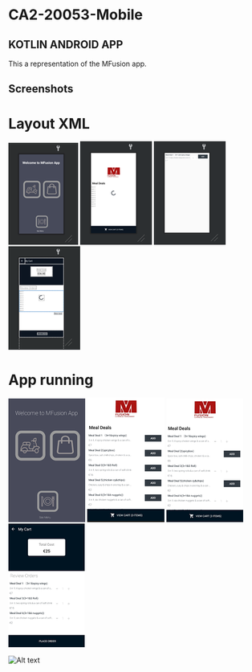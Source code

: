 # CA2-20053-Mobile

## KOTLIN ANDROID APP
This a representation of the MFusion app.

## Screenshots

# Layout XML
![Alt text](https://github.com/brnborges/CA2-20053-Mobile/blob/master/img1.png) ![Alt text](https://github.com/brnborges/CA2-20053-Mobile/blob/master/img2.png) ![Alt text](https://github.com/brnborges/CA2-20053-Mobile/blob/master/img3.png) ![Alt text](https://github.com/brnborges/CA2-20053-Mobile/blob/master/img4.png)

# App running
![Alt text](https://github.com/brnborges/CA2-20053-Mobile/blob/master/img5.png) ![Alt text](https://github.com/brnborges/CA2-20053-Mobile/blob/master/img6.png) ![Alt text](https://github.com/brnborges/CA2-20053-Mobile/blob/master/img7.png) ![Alt text](https://github.com/brnborges/CA2-20053-Mobile/blob/master/img8.png)

![Alt text](https://cdn.kapwing.com/final_5fdfa94b97e351004483d731_944128.gif)
